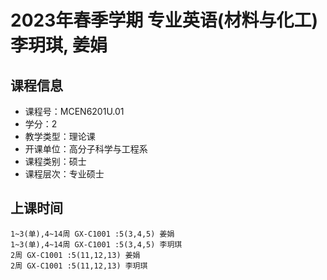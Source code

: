 # 2023年春季学期 专业英语(材料与化工) 李玥琪, 姜娟






## 课程信息

- 课程号：MCEN6201U.01
- 学分：2
- 教学类型：理论课
- 开课单位：高分子科学与工程系
- 课程类别：硕士
- 课程层次：专业硕士

## 上课时间

```
1~3(单),4~14周 GX-C1001 :5(3,4,5) 姜娟
1~3(单),4~14周 GX-C1001 :5(3,4,5) 李玥琪
2周 GX-C1001 :5(11,12,13) 姜娟
2周 GX-C1001 :5(11,12,13) 李玥琪
```

